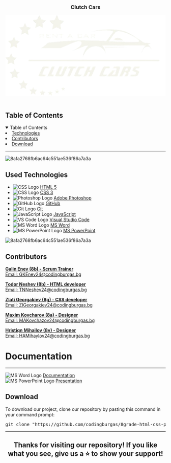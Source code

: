 <h3 align="center"> Clutch Cars </h3> 
<div align="center">
    <img src="media/logo/0-02-05-3b0a49952040b901164094ce6b38c3983a015ad692aadf50070ec6cac9d85674_12b5ef91f643cffa-removebg-preview.png" alt="Game logo" />
    </div>
<br>
    
<!-- TABLE OF CONTENTS -->
<h2 id="table-of-contents">Table of Contents</h2>
    
<details open="open">
    <summary>Table of Contents</summary>
    <li><a href="#used-technologies">  Technologies</a></li>
    <li><a href="#contributors">   Contributors</a></li>
    <li><a href="#download">    Download</a></li>
</details>
    
<hr>
    
</td></tr></table>
<p></p>
    
![8afa2768fb6ac64c551ae536f86a7a3a](https://github.com/user-attachments/assets/30993cee-3458-4a34-95ef-d498b6a727ee)
    
<!-- USED TECHNOLOGIES -->    
##  Used Technologies
- <img src="https://upload.wikimedia.org/wikipedia/commons/6/61/HTML5_logo_and_wordmark.svg" width="20" alt="CSS Logo"> [HTML 5](https://developer.mozilla.org/en-US/docs/Glossary/HTML)
- <img src="https://upload.wikimedia.org/wikipedia/commons/d/d5/CSS3_logo_and_wordmark.svg" width="20" alt="CSS Logo"> [CSS 3](https://developer.mozilla.org/en-US/docs/Web/CSS)
- <img src="https://upload.wikimedia.org/wikipedia/commons/a/af/Adobe_Photoshop_CC_icon.svg" width="20" alt="Photoshop Logo"> [Adobe Photoshop](https://www.adobe.com/products/photoshop.html)
- <img src="https://github.githubassets.com/images/modules/logos_page/GitHub-Mark.png" width="20" alt="GitHub Logo"> [GitHub](https://github.com/)
- <img src="https://git-scm.com/images/logos/downloads/Git-Icon-1788C.png" width="20" alt="Git Logo"> [Git](https://git-scm.com/)
- <img src="https://upload.wikimedia.org/wikipedia/commons/6/6a/JavaScript-logo.png" width="20" alt="JavaScript Logo"> [JavaScript](https://developer.mozilla.org/en-US/docs/Web/JavaScript)
- <img src="https://upload.wikimedia.org/wikipedia/commons/9/9a/Visual_Studio_Code_1.35_icon.svg" width="20" alt="VS Code Logo"> [Visual Studio Code](https://code.visualstudio.com/)
- <img src="https://upload.wikimedia.org/wikipedia/commons/thumb/f/fd/Microsoft_Office_Word_%282019%E2%80%93present%29.svg/2203px-Microsoft_Office_Word_%282019%E2%80%93present%29.svg.png" width="20" alt="MS Word Logo"> [MS Word](https://en.wikipedia.org/wiki/Microsoft_Word)
- <img src="https://upload.wikimedia.org/wikipedia/commons/3/3b/Microsoft_PowerPoint_Logo.png" width="20" alt="MS PowerPoint Logo"> [MS PowerPoint](https://en.wikipedia.org/wiki/Microsoft_PowerPoint)

    
    
![8afa2768fb6ac64c551ae536f86a7a3a](https://github.com/user-attachments/assets/30993cee-3458-4a34-95ef-d498b6a727ee)
    
<!-- CONTRIBUTORS -->
<h2 id="contributors">Contributors</h2>
    
<p>

<b><a href="https://github.com/GKEnev24">Galin Enev (8b) - Scrum Trainer</b> 
<br>
Email: GKEnev24@codingburgas.bg

<b><a href="https://github.com/SHIAli23">Todor Neshev (8b) - HTML developer</b> 
<br>
Email: TNNeshev24@codingburgas.bg

<b><a href="https://github.com/MNDiamarov23">Zlati Georgakiev (8g) - CSS developer</b> 
<br>
Email: ZIGeorgakiev24@codingburgas.bg

<b><a href="https://github.com/AODorosh23">Maxim Kovcharov (8a) - Designer</b> 
<br>
Email: MAKovchazov24@codingburgas.bg

<b><a href="https://github.com/AODorosh23">Hristiqn Mihailov (8v) - Designer</b> 
<br>
Email: HAMihaylov24@codingburgas.bg

<h1>Documentation</h1>    
<hr>

<img src="https://upload.wikimedia.org/wikipedia/commons/thumb/f/fd/Microsoft_Office_Word_%282019%E2%80%93present%29.svg/2203px-Microsoft_Office_Word_%282019%E2%80%93present%29.svg.png" width="20" alt="MS Word Logo"> <a href="https://docs.google.com/document/d/19XTX2Ym85UwSp64xtdxDwVCRbT_Imrb4_CQ9N7OuHqA/edit?pli=1&tab=t.0">Documentation</a>
<br>
<img src="https://upload.wikimedia.org/wikipedia/commons/3/3b/Microsoft_PowerPoint_Logo.png" width="20" alt="MS PowerPoint Logo"> <a href="https://docs.google.com/presentation/d/1foJ7UwCdLUA35RySkhfA6C5HqN9EdaK_Bpelg8s1hWs/edit#slide=id.p1">Presentation</a>
<br>

</p>
<h2>Download</h2>
    
<p>To download our project, clone our repository by pasting this command in your command prompt:</p>
    
<pre align="center">git clone "https://github.com/codingburgas/8grade-html-css-project-clutchcars.git"</pre>

<hr>

<h2 align="center">Thanks for visiting our repository! If you like what you see, give us a ⭐️ to show your support!</h2>
